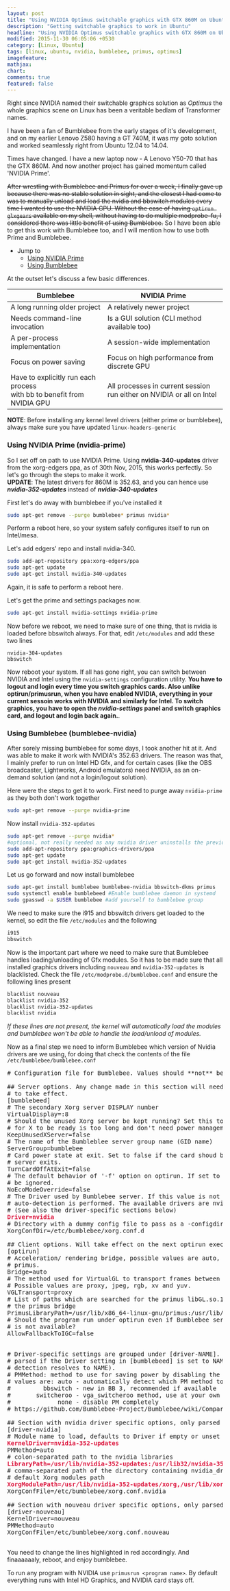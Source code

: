 ```yaml
---
layout: post
title: "Using NVIDIA Optimus switchable graphics with GTX 860M on Ubuntu 15.04"
description: "Getting switchable graphics to work in Ubuntu"
headline: "Using NVIDIA Optimus switchable graphics with GTX 860M on Ubuntu 15.04"
modified: 2015-11-30 06:05:06 +0530
category: [Linux, Ubuntu]
tags: [linux, ubuntu, nvidia, bumblebee, primus, optimus]
imagefeature:
mathjax:
chart:
comments: true
featured: false
---
```

Right since NVIDIA named their switchable graphics solution as _Optimus_
the whole graphics scene on Linux has been a veritable bedlam of Transformer names.

I have been a fan of Bumblebee from the early stages of it's development,
and on my earlier Lenovo Z580 having a GT 740M, it was my goto solution
and worked seamlessly right from Ubuntu 12.04 to 14.04.

Times have changed. I have a new laptop now - A Lenovo Y50-70 that has the
GTX 860M. And now another project has gained momentum called 'NVIDIA Prime'.

<strike>After wrestling with Bumblebee and Primus for over a week, I finally
gave up because there was no stable solution in sight, and the closest I had
come to was to manually unload and load the nvidia and bbswitch modules every
time I wanted to use the NVIDIA GPU. Without the ease of having `optirun glxgears`
available on my shell, without having to do multiple modprobe-fu, I considered
there was little benefit of using Bumblebee.</strike> So I have been able to get
this work with Bumblebee too, and I will mention how to use both Prime and Bumblebee.

* Jump to
  * [Using NVIDIA Prime](#prime)
  * [Using Bumblebee](#bumblebee)

At the outset let's discuss a few basic differences.

| Bumblebee      | NVIDIA Prime     |
| -------------- | -------------- |
| A long running older project  | A relatively newer project |
| Needs command-line invocation | Is a GUI solution (CLI method available too) |
| A per-process implementation  | A session-wide implementation |
| Focus on power saving  | Focus on high performance from discrete GPU |
| Have to explicitly run each process<br>with bb to benefit from NVIDIA GPU | All processes in current session <br>run either on NVIDIA or all on Intel |

**NOTE**: Before installing any kernel level drivers (either prime or bumblebee), always make sure you have updated `linux-headers-generic`


### <a name="prime">Using NVIDIA Prime (nvidia-prime)</a>
So I set off on  path to use NVIDIA Prime.
Using **nvidia-340-updates** driver from the xorg-edgers ppa, as of 30th Nov, 2015,
this works perfectly. So let's go through the steps to make it work.  
**UPDATE**: The latest drivers for 860M is 352.63, and you can hence use _**nvidia-352-updates**_ instead of _**nvidia-340-updates**_

First let's do away with bumblebee if you've installed it

```bash
sudo apt-get remove --purge bumblebee* primus nvidia*
```
Perform a reboot here, so your system safely configures itself to run on Intel/mesa.

Let's add edgers' repo and install nvidia-340.  

```bash
sudo add-apt-repository ppa:xorg-edgers/ppa
sudo apt-get update
sudo apt-get install nvidia-340-updates
```
Again, it is safe to perform a reboot here.

Let's get the prime and settings packages now.  

```bash
sudo apt-get install nvidia-settings nvidia-prime
```

Now before we reboot, we need to make sure of one thing,
that is nvidia is loaded before bbswitch always.
For that, edit `/etc/modules` and add these two lines  

```
nvidia-304-updates
bbswitch
```

Now reboot your system. If all has gone right, you can switch between NVIDIA and Intel using the `nvidia-settings` configuration utility. **You have to logout and login every time you switch graphics cards. Also unlike optirun/primusrun, when you have enabled NVIDIA, everything in your current sessoin works with NVIDIA and similarly for Intel. To switch graphics, you have to open the _nvidia-settings_ panel and switch graphics card, and logout and login back again.**.

### <a name="bumblebee"> Using Bumblebee (bumblebee-nvidia) </a>
After sorely missing bumblebee for some days, I took another hit at it. And was able to make it work with NVIDIA's 352.63 drivers. The reason was that, I mainly prefer to run on Intel HD Gfx, and for certain cases (like the OBS broadcaster, Lightworks, Android emulators) need NVIDIA, as an on-demand solution (and not a login/logout solution).

Here were the steps to get it to work. First need to purge away `nvidia-prime` as they both don't work together

```bash
sudo apt-get remove --purge nvidia-prime
```

Now install `nvidia-352-updates`    

```bash
sudo apt-get remove --purge nvidia*
#optional, not really needed as any nvidia driver uninstalls the previous
sudo add-apt-repository ppa:graphics-drivers/ppa
sudo apt-get update
sudo apt-get install nvidia-352-updates
```
Let us go forward and now install bumblebee

```bash
sudo apt-get install bumblebee bumblebee-nvidia bbswitch-dkms primus
sudo systemctl enable bumblebeed #Enable bumblebee daemon in systemd
sudo gpasswd -a $USER bumblebee #add yourself to bumblebee group
```

We need to make sure the i915 and bbswitch drivers get loaded to the kernel, so edit the file `/etc/modules` and the following

```bash
i915
bbswitch
```

Now is the important part where we need to make sure that Bumblebee handles loading/unloading of Gfx modules. So it has to be made sure that all installed graphics drivers including `nouveau` and `nvidia-352-updates` is blacklisted. Check the file `/etc/modprobe.d/bumblebee.conf` and ensure the following lines present

```bash
blacklist nouveau
blacklist nvidia-352
blacklist nvidia-352-updates
blacklist nvidia
```
_If these lines are not present, the kernel will automatically load the modules and bumblebee won't be able to handle the load/unload of modules._

Now as a final step we need to inform Bumblebee which version of Nvidia drivers are we using, for doing that check the contents of the file `/etc/bumblebee/bumblebee.conf`

<pre class="highlight">
# Configuration file for Bumblebee. Values should **not** be put between quotes

## Server options. Any change made in this section will need a server restart
# to take effect.
[bumblebeed]
# The secondary Xorg server DISPLAY number
VirtualDisplay=:8
# Should the unused Xorg server be kept running? Set this to true if waiting
# for X to be ready is too long and don't need power management at all.
KeepUnusedXServer=false
# The name of the Bumbleblee server group name (GID name)
ServerGroup=bumblebee
# Card power state at exit. Set to false if the card shoud be ON when Bumblebee
# server exits.
TurnCardOffAtExit=false
# The default behavior of '-f' option on optirun. If set to "true", '-f' will
# be ignored.
NoEcoModeOverride=false
# The Driver used by Bumblebee server. If this value is not set (or empty),
# auto-detection is performed. The available drivers are nvidia and nouveau
# (See also the driver-specific sections below)
<b style="color: crimson">Driver=nvidia</b>
# Directory with a dummy config file to pass as a -configdir to secondary X
XorgConfDir=/etc/bumblebee/xorg.conf.d

## Client options. Will take effect on the next optirun executed.
[optirun]
# Acceleration/ rendering bridge, possible values are auto, virtualgl and
# primus.
Bridge=auto
# The method used for VirtualGL to transport frames between X servers.
# Possible values are proxy, jpeg, rgb, xv and yuv.
VGLTransport=proxy
# List of paths which are searched for the primus libGL.so.1 when using
# the primus bridge
PrimusLibraryPath=/usr/lib/x86_64-linux-gnu/primus:/usr/lib/i386-linux-gnu/primus
# Should the program run under optirun even if Bumblebee server or nvidia card
# is not available?
AllowFallbackToIGC=false


# Driver-specific settings are grouped under [driver-NAME]. The sections are
# parsed if the Driver setting in [bumblebeed] is set to NAME (or if auto-
# detection resolves to NAME).
# PMMethod: method to use for saving power by disabling the nvidia card, valid
# values are: auto - automatically detect which PM method to use
#         bbswitch - new in BB 3, recommended if available
#       switcheroo - vga_switcheroo method, use at your own risk
#             none - disable PM completely
# https://github.com/Bumblebee-Project/Bumblebee/wiki/Comparison-of-PM-methods

## Section with nvidia driver specific options, only parsed if Driver=nvidia
[driver-nvidia]
# Module name to load, defaults to Driver if empty or unset
<b style="color: crimson">KernelDriver=nvidia-352-updates</b>
PMMethod=auto
# colon-separated path to the nvidia libraries
<b style="color: crimson">LibraryPath=/usr/lib/nvidia-352-updates:/usr/lib32/nvidia-352-updates</b>
# comma-separated path of the directory containing nvidia_drv.so and the
# default Xorg modules path
<b style="color: crimson">XorgModulePath=/usr/lib/nvidia-352-updates/xorg,/usr/lib/xorg/modules</b>
XorgConfFile=/etc/bumblebee/xorg.conf.nvidia

## Section with nouveau driver specific options, only parsed if Driver=nouveau
[driver-nouveau]
KernelDriver=nouveau
PMMethod=auto
XorgConfFile=/etc/bumblebee/xorg.conf.nouveau

</pre>

You need to change the lines highlighted in red accordingly.
And finaaaaaaly, reboot, and enjoy bumblebee.

To run any program with NVIDIA use `primusrun <program name>`. By default everything runs with Intel
HD Graphics, and NVIDIA card stays off.
